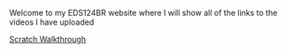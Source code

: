 Welcome to my EDS124BR website where I will show all of the links to the videos I have uploaded

[Scratch Walkthrough](https://www.youtube.com/watch?v=Cv4nFVUKwYo)
